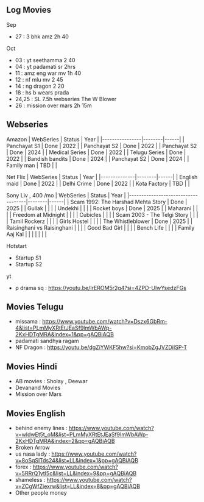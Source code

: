 ## Log Movies
Sep 
* 27 : 3 bhk amz 2h 40

Oct
* 03 : yt seethamma 2 40
* 04 : yt padamati sr 2hrs 
* 11 : amz eng war mv  1h 40
* 12 : nf mlu mv 2 45
* 14 : ng dragon 2 20 
* 18 : hs b wears prada 
* 24,25 : SL 7.5h webseries The W Blower
* 26 : mission over mars 2h 15m

## Webseries
Amazon
| WebSeries      | Status | Year |
|----------------|--------|------|
| Panchayat S1   | Done   | 2022 |
| Panchayat S2   | Done   | 2022 |
| Panchayat S2   | Done   | 2024 |
| Medical Series | Done   | 2022 |
| Telugu Series  | Done   | 2022 |
| Bandish bandits  | Done   | 2024 |
| Panchayat S2   | Done   | 2024 |
| Family man     | TBD    |      |


Net Flix
| WebSeries    | Status | Year |
|--------------|--------|------|
| English maid | Done   | 2022 |
| Delhi Crime  | Done   | 2022 |
| Kota Factory | TBD    |      |


Sony Liv , 400 /mo
| WebSeries                          | Status | Year |
|------------------------------------|--------|------|
| Scam 1992: The Harshad Mehta Story | Done   | 2025 |
| Gullak                             |        |      |
| Undekhi                            |        |      |
| Rocket boys                        | Done   | 2025 |
| Maharani                           |        |      |
| Freedom at Midnight                |        |      |
| Cubicles                           |        |      |
| Scam 2003 - The Telgi Story        |        |      |
| Tamil Rockerz                      |        |      |
| Girls Hostel                       |        |      |
| The Whistleblower                  | Done   | 2025 |
| Raisinghani vs Raisinghani         |        |      |
| Good Bad Girl                      |        |      |
| Bench Life                         |        |      |
| Family Aaj Kal                     |        |      |
|                                    |        |      |

Hotstart
* Startup S1
* Startup S2

yt 
* p drama sq : https://youtu.be/IrEROM5r2g4?si=4ZPD-UlwYsedzFGs


## Movies Telugu
* missama : https://www.youtube.com/watch?v=Dszx6GbRm-4&list=PLmMyXRtEtJEaSf9lmWbAWp-2KxHDTgMRA&index=1&pp=gAQBiAQB
* padamati sandhya ragam 
* NF Dragon : https://youtu.be/dgZiYWKF5hw?si=KmobZgJVZDiISP-T

## Movies Hindi
* AB movies : Sholay , Deewar 
* Devanand Movies
* Mission over Mars

## Movies English
* behind enemy lines : https://www.youtube.com/watch?v=wldwEt5t_oM&list=PLmMyXRtEtJEaSf9lmWbAWp-2KxHDTgMRA&index=2&pp=gAQBiAQB
* Broken Arrow
* us nasa lady : https://www.youtube.com/watch?v=8oSqSlTds24&list=LL&index=1&pp=gAQBiAQB
* forex : https://www.youtube.com/watch?v=5RRrQ1ytI5c&list=LL&index=9&pp=gAQBiAQB
* shameless : https://www.youtube.com/watch?v=ZCgWfZiexrw&list=LL&index=8&pp=gAQBiAQB
* Other people money
